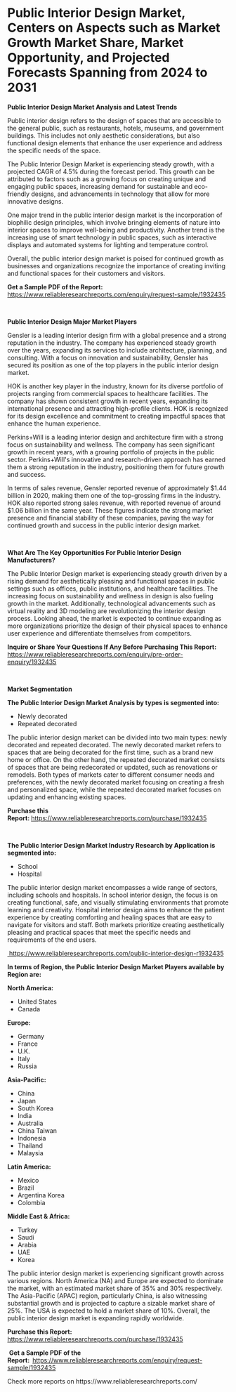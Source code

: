 <p><h1>Public Interior Design Market, Centers on Aspects such as Market Growth Market Share, Market Opportunity, and Projected Forecasts Spanning from 2024 to 2031</h1></p><p><strong>Public Interior Design Market Analysis and Latest Trends</strong></p>
<p><p>Public interior design refers to the design of spaces that are accessible to the general public, such as restaurants, hotels, museums, and government buildings. This includes not only aesthetic considerations, but also functional design elements that enhance the user experience and address the specific needs of the space.</p><p>The Public Interior Design Market is experiencing steady growth, with a projected CAGR of 4.5% during the forecast period. This growth can be attributed to factors such as a growing focus on creating unique and engaging public spaces, increasing demand for sustainable and eco-friendly designs, and advancements in technology that allow for more innovative designs.</p><p>One major trend in the public interior design market is the incorporation of biophilic design principles, which involve bringing elements of nature into interior spaces to improve well-being and productivity. Another trend is the increasing use of smart technology in public spaces, such as interactive displays and automated systems for lighting and temperature control.</p><p>Overall, the public interior design market is poised for continued growth as businesses and organizations recognize the importance of creating inviting and functional spaces for their customers and visitors.</p></p>
<p><strong>Get a Sample PDF of the Report:&nbsp;</strong> <a href="https://www.reliableresearchreports.com/enquiry/request-sample/1932435">https://www.reliableresearchreports.com/enquiry/request-sample/1932435</a></p>
<p>&nbsp;</p>
<p><strong>Public Interior Design Major Market Players</strong></p>
<p><p>Gensler is a leading interior design firm with a global presence and a strong reputation in the industry. The company has experienced steady growth over the years, expanding its services to include architecture, planning, and consulting. With a focus on innovation and sustainability, Gensler has secured its position as one of the top players in the public interior design market.</p><p>HOK is another key player in the industry, known for its diverse portfolio of projects ranging from commercial spaces to healthcare facilities. The company has shown consistent growth in recent years, expanding its international presence and attracting high-profile clients. HOK is recognized for its design excellence and commitment to creating impactful spaces that enhance the human experience.</p><p>Perkins+Will is a leading interior design and architecture firm with a strong focus on sustainability and wellness. The company has seen significant growth in recent years, with a growing portfolio of projects in the public sector. Perkins+Will's innovative and research-driven approach has earned them a strong reputation in the industry, positioning them for future growth and success.</p><p>In terms of sales revenue, Gensler reported revenue of approximately $1.44 billion in 2020, making them one of the top-grossing firms in the industry. HOK also reported strong sales revenue, with reported revenue of around $1.06 billion in the same year. These figures indicate the strong market presence and financial stability of these companies, paving the way for continued growth and success in the public interior design market.</p></p>
<p>&nbsp;</p>
<p><strong>What Are The Key Opportunities For Public Interior Design Manufacturers?</strong></p>
<p><p>The Public Interior Design market is experiencing steady growth driven by a rising demand for aesthetically pleasing and functional spaces in public settings such as offices, public institutions, and healthcare facilities. The increasing focus on sustainability and wellness in design is also fueling growth in the market. Additionally, technological advancements such as virtual reality and 3D modeling are revolutionizing the interior design process. Looking ahead, the market is expected to continue expanding as more organizations prioritize the design of their physical spaces to enhance user experience and differentiate themselves from competitors.</p></p>
<p><strong>Inquire or Share Your Questions If Any Before Purchasing This Report:</strong> <a href="https://www.reliableresearchreports.com/enquiry/pre-order-enquiry/1932435">https://www.reliableresearchreports.com/enquiry/pre-order-enquiry/1932435</a></p>
<p>&nbsp;</p>
<p><strong>Market Segmentation</strong></p>
<p><strong>The Public Interior Design Market Analysis by types is segmented into:</strong></p>
<p><ul><li>Newly decorated</li><li>Repeated decorated</li></ul></p>
<p><p>The public interior design market can be divided into two main types: newly decorated and repeated decorated. The newly decorated market refers to spaces that are being decorated for the first time, such as a brand new home or office. On the other hand, the repeated decorated market consists of spaces that are being redecorated or updated, such as renovations or remodels. Both types of markets cater to different consumer needs and preferences, with the newly decorated market focusing on creating a fresh and personalized space, while the repeated decorated market focuses on updating and enhancing existing spaces.</p></p>
<p><strong>Purchase this Report:&nbsp;</strong><a href="https://www.reliableresearchreports.com/purchase/1932435">https://www.reliableresearchreports.com/purchase/1932435</a></p>
<p>&nbsp;</p>
<p><strong>The Public Interior Design Market Industry Research by Application is segmented into:</strong></p>
<p><ul><li>School</li><li>Hospital</li></ul></p>
<p><p>The public interior design market encompasses a wide range of sectors, including schools and hospitals. In school interior design, the focus is on creating functional, safe, and visually stimulating environments that promote learning and creativity. Hospital interior design aims to enhance the patient experience by creating comforting and healing spaces that are easy to navigate for visitors and staff. Both markets prioritize creating aesthetically pleasing and practical spaces that meet the specific needs and requirements of the end users.</p></p>
<p><a href="https://www.reliableresearchreports.com/public-interior-design-r1932435">&nbsp;https://www.reliableresearchreports.com/public-interior-design-r1932435</a></p>
<p><strong>In terms of Region, the Public Interior Design Market Players available by Region are:</strong></p>
<p>
    <p> <strong> North America: </strong>
        <ul>
            <li>United States</li>
            <li>Canada</li>
        </ul>
        </p> 
    <p> <strong> Europe: </strong>
        <ul>
            <li>Germany</li>
            <li>France</li>
            <li>U.K.</li>
            <li>Italy</li>
            <li>Russia</li>
        </ul>
        </p> 
    <p> <strong> Asia-Pacific: </strong>
        <ul>
            <li>China</li>
            <li>Japan</li>
            <li>South Korea</li>
            <li>India</li>
            <li>Australia</li>
            <li>China Taiwan</li>
            <li>Indonesia</li>
            <li>Thailand</li>
            <li>Malaysia</li>
        </ul>
        </p> 
    <p> <strong> Latin America: </strong>
        <ul>
            <li>Mexico</li>
            <li>Brazil</li>
            <li>Argentina Korea</li>
            <li>Colombia</li>
        </ul>
        </p> 
    <p> <strong> Middle East & Africa: </strong>
        <ul>
            <li>Turkey</li>
            <li>Saudi</li>
            <li>Arabia</li>
            <li>UAE</li>
            <li>Korea</li>
        </ul>
    </p>
    </p>
<p><p>The public interior design market is experiencing significant growth across various regions. North America (NA) and Europe are expected to dominate the market, with an estimated market share of 35% and 30% respectively. The Asia-Pacific (APAC) region, particularly China, is also witnessing substantial growth and is projected to capture a sizable market share of 25%. The USA is expected to hold a market share of 10%. Overall, the public interior design market is expanding rapidly worldwide.</p></p>
<p><strong>Purchase this Report: </strong><a href="https://www.reliableresearchreports.com/purchase/1932435">https://www.reliableresearchreports.com/purchase/1932435</a></p>
<p>&nbsp;<strong>Get a Sample PDF of the Report:&nbsp;&nbsp;</strong><a href="https://www.reliableresearchreports.com/enquiry/request-sample/1932435">https://www.reliableresearchreports.com/enquiry/request-sample/1932435</a></p>
<p><strong></strong></p>
<p>Check more reports on https://www.reliableresearchreports.com/</p>